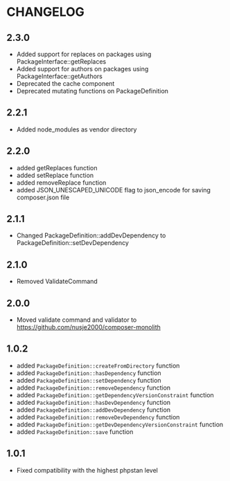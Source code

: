 # CHANGELOG

## 2.3.0
 - Added support for replaces on packages using PackageInterface::getReplaces
 - Added support for authors on packages using PackageInterface::getAuthors
 - Deprecated the cache component
 - Deprecated mutating functions on PackageDefinition

## 2.2.1
 - Added node_modules as vendor directory

## 2.2.0
 - added getReplaces function
 - added setReplace function
 - added removeReplace function
 - added JSON_UNESCAPED_UNICODE flag to json_encode for saving composer.json file

## 2.1.1
 - Changed PackageDefinition::addDevDependency to PackageDefinition::setDevDependency

## 2.1.0
 - Removed ValidateCommand

## 2.0.0
 - Moved validate command and validator to https://github.com/nusje2000/composer-monolith

## 1.0.2
 - added `PackageDefinition::createFromDirectory` function
 - added `PackageDefinition::hasDependency` function
 - added `PackageDefinition::setDependency` function
 - added `PackageDefinition::removeDependency` function
 - added `PackageDefinition::getDependencyVersionConstraint` function
 - added `PackageDefinition::hasDevDependency` function
 - added `PackageDefinition::addDevDependency` function
 - added `PackageDefinition::removeDevDependency` function
 - added `PackageDefinition::getDevDependencyVersionConstraint` function
 - added `PackageDefinition::save` function

## 1.0.1
 - Fixed compatibility with the highest phpstan level
